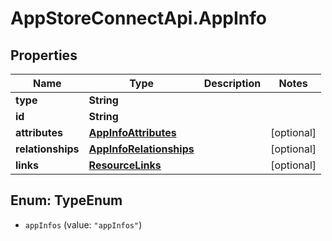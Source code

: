 # AppStoreConnectApi.AppInfo

## Properties

Name | Type | Description | Notes
------------ | ------------- | ------------- | -------------
**type** | **String** |  | 
**id** | **String** |  | 
**attributes** | [**AppInfoAttributes**](AppInfoAttributes.md) |  | [optional] 
**relationships** | [**AppInfoRelationships**](AppInfoRelationships.md) |  | [optional] 
**links** | [**ResourceLinks**](ResourceLinks.md) |  | [optional] 



## Enum: TypeEnum


* `appInfos` (value: `"appInfos"`)




